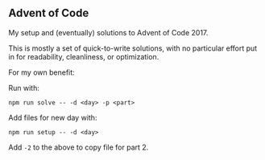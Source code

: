 ## Advent of Code

My setup and (eventually) solutions to Advent of Code 2017. 

This is mostly a set of quick-to-write solutions, with no particular effort put in for readability, cleanliness, or optimization.

For my own benefit:

Run with:

```npm run solve -- -d <day> -p <part>```

Add files for new day with:

```npm run setup -- -d <day>```

Add ```-2``` to the above to copy file for part 2.